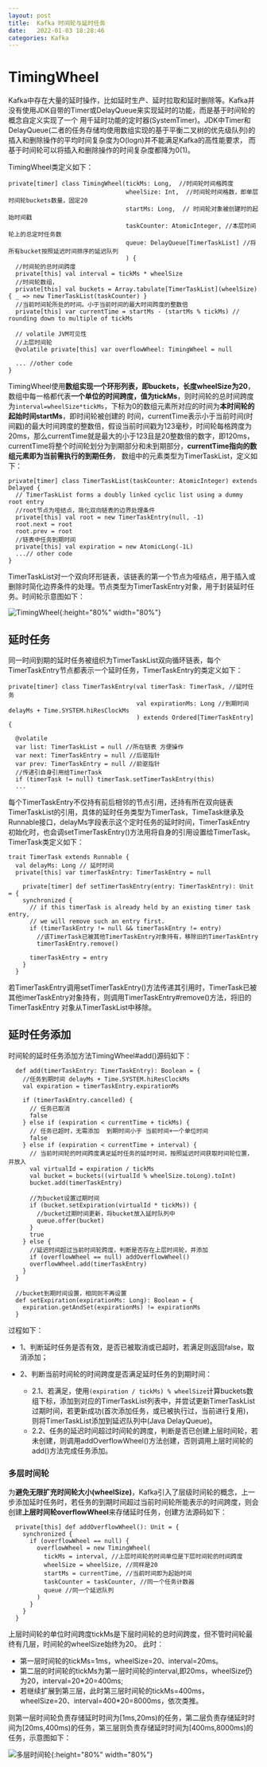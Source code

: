 ```yaml
---
layout: post 
title:  Kafka 时间轮与延时任务 
date:   2022-01-03 18:28:46 
categories: Kafka
---
```


# TimingWheel

Kafka中存在大量的延时操作，比如延时生产、延时拉取和延时删除等。Kafka并没有使用JDK自带的Timer或DelayQueue来实现延时的功能，而是基于时间轮的概念自定义实现了一个
用千延时功能的定时器(SystemTimer)。JDK中Timer和DelayQueue(二者的任务存储均使用数组实现的基于平衡二叉树的优先级队列)的插入和删除操作的平均时间复杂度为O(logn)并不能满足Kafka的高性能要求，
而基于时间轮可以将插入和删除操作的时间复杂度都降为0(1)。


TimingWheel类定义如下：

```
private[timer] class TimingWheel(tickMs: Long,  //时间轮时间格跨度  
                                 wheelSize: Int,  //时间轮时间格数，即单层时间轮buckets数量，固定20
                                 startMs: Long,  // 时间轮对象被创建时的起始时间戳
                                 taskCounter: AtomicInteger, //本层时间轮上的总定时任务数
                                 queue: DelayQueue[TimerTaskList] //将所有bucket按照延迟时间排序的延迟队列
                                 ) {
  //时间轮的总时间跨度
  private[this] val interval = tickMs * wheelSize 
  //时间轮数组，
  private[this] val buckets = Array.tabulate[TimerTaskList](wheelSize) { _ => new TimerTaskList(taskCounter) }
  //当前时间轮所处的时间。小于当前时间的最大时间跨度的整数倍
  private[this] var currentTime = startMs - (startMs % tickMs) // rounding down to multiple of tickMs

  // volatile JVM可见性
  //上层时间轮
  @volatile private[this] var overflowWheel: TimingWheel = null
  
  ... //other code
}
```

TimingWheel使用**数组实现一个环形列表，即buckets，长度wheelSize为20**，数组中每一格都代表**一个单位的时间跨度，值为tickMs**，则时间轮的总时间跨度为`interval=wheelSize*tickMs`，下标为0的数组元素所对应的时间为**本时间轮的起始时间startMs**，即时间轮被创建的
时间，currentTime表示小于当前时间(时间戳)的最大时间跨度的整数倍，假设当前时间戳为123毫秒，时间轮每格跨度为20ms，那么currentTime就是最大的小于123且是20整数倍的数字，即120ms，currentTime将整个时间轮划分为到期部分和未到期部分，**currentTime指向的数组元素即为当前需执行的到期任务**， 数组中的元素类型为TimerTaskList，定义如下：

```
private[timer] class TimerTaskList(taskCounter: AtomicInteger) extends Delayed {
  // TimerTaskList forms a doubly linked cyclic list using a dummy root entry
  //root节点为哑结点，简化双向链表的边界处理条件
  private[this] val root = new TimerTaskEntry(null, -1)
  root.next = root
  root.prev = root
  //链表中任务到期时间
  private[this] val expiration = new AtomicLong(-1L)
  ...// other code
}  
```

TimerTaskList对一个双向环形链表，该链表的第一个节点为哑结点，用于插入或删除时简化边界条件的处理。节点类型为TimerTaskEntry对象，用于封装延时任务。时间轮示意图如下：

![TimingWheel](https://raw.githubusercontent.com/GuanN1ng/diagrams/main/com.guann1n9.diagrams/kakfa/Kafka%20TimeWheel.png){:height="80%" width="80%"}


## 延时任务

同一时间到期的延时任务被组织为TimerTaskList双向循环链表，每个TimerTaskEntry节点都表示一个延时任务，TimerTaskEntry的类定义如下：

```
private[timer] class TimerTaskEntry(val timerTask: TimerTask, //延时任务
                                    val expirationMs: Long //到期时间 delayMs + Time.SYSTEM.hiResClockMs
                                    ) extends Ordered[TimerTaskEntry] {

  @volatile
  var list: TimerTaskList = null //所在链表 方便操作
  var next: TimerTaskEntry = null //后驱指针
  var prev: TimerTaskEntry = null //前驱指针
  //传递引自身引用给TimerTask
  if (timerTask != null) timerTask.setTimerTaskEntry(this) 
  ...
```

每个TimerTaskEntry不仅持有前后相邻的节点引用，还持有所在双向链表TimerTaskList的引用，具体的延时任务类型为TimerTask，TimeTask继承及Runnable接口，delayMs字段表示这个定时任务的延时时间，TimerTaskEntry
初始化时，也会调setTimerTaskEntry()方法用将自身的引用设置给TimerTask。TimerTask类定义如下：

```
trait TimerTask extends Runnable {
  val delayMs: Long // 延时时间
  private[this] var timerTaskEntry: TimerTaskEntry = null
  
    private[timer] def setTimerTaskEntry(entry: TimerTaskEntry): Unit = {
    synchronized {
      // if this timerTask is already held by an existing timer task entry,
      // we will remove such an entry first.
      if (timerTaskEntry != null && timerTaskEntry != entry)
        //该TimerTask已被其他TimerTaskEntry对象持有，移除旧的TimerTaskEntry
        timerTaskEntry.remove()

      timerTaskEntry = entry
    }
  }
```

若TimerTaskEntry调用setTimerTaskEntry()方法传递其引用时，TimerTask已被其他imerTaskEntry对象持有，则调用TimerTaskEntry#remove()方法，将旧的TimerTaskEntry
对象从TimerTaskList中移除。


## 延时任务添加

时间轮的延时任务添加方法TimingWheel#add()源码如下：


```
  def add(timerTaskEntry: TimerTaskEntry): Boolean = {
    //任务到期时间 delayMs + Time.SYSTEM.hiResClockMs
    val expiration = timerTaskEntry.expirationMs

    if (timerTaskEntry.cancelled) {
      // 任务已取消
      false
    } else if (expiration < currentTime + tickMs) {
      // 任务已超时，无需添加  到期时间小于 当前时间+一个单位时间
      false
    } else if (expiration < currentTime + interval) {
      // 当前时间轮的时间跨度满足延时任务的延时时间，按照延迟时间获取时间轮位置，并放入
      val virtualId = expiration / tickMs
      val bucket = buckets((virtualId % wheelSize.toLong).toInt)
      bucket.add(timerTaskEntry)

      //为bucket设置过期时间
      if (bucket.setExpiration(virtualId * tickMs)) {
        //bucket过期时间更新，将bucket放入延时队列中
        queue.offer(bucket)
      }
      true
    } else {
      //延迟时间超过当前时间轮跨度，判断是否存在上层时间轮，并添加
      if (overflowWheel == null) addOverflowWheel()
      overflowWheel.add(timerTaskEntry)
    }
  }
  
  //bucket到期时间设置，相同则不再设置
  def setExpiration(expirationMs: Long): Boolean = {
    expiration.getAndSet(expirationMs) != expirationMs
  }
```

过程如下：

* 1、判断延时任务是否有效，是否已被取消或已超时，若满足则返回false，取消添加；


* 2、判断当前时间轮的时间跨度是否满足延时任务的到期时间：
  * 2.1、若满足，使用`(expiration / tickMs) % wheelSize`计算buckets数组下标，添加到对应的TimerTaskList列表中，并尝试更新TimerTaskList过期时间，若更新成功(首次添加任务，或已被执行过，当前进行复用)，
  则将TimerTaskList添加到延迟队列中(Java DelayQueue)。
  * 2.2、任务的延迟时间超过时间轮的跨度，判断是否已创建上层时间轮，若未创建，则调用addOverflowWheel()方法创建，否则调用上层时间轮的add()方法完成任务添加。


### 多层时间轮

为**避免无限扩充时间轮大小(wheelSize)**，Kafka引入了层级时间轮的概念，上一步添加延时任务时，若任务的到期时间超过当前时间轮所能表示的时间跨度，则会创建**上层时间轮overflowWheel**来存储延时任务，创建方法源码如下：

```
  private[this] def addOverflowWheel(): Unit = {
    synchronized {
      if (overflowWheel == null) {
        overflowWheel = new TimingWheel(
          tickMs = interval, //上层时间轮的时间单位是下层时间轮的时间跨度
          wheelSize = wheelSize, //同样是20
          startMs = currentTime, //当前时间即为起始时间
          taskCounter = taskCounter, //同一个任务计数器
          queue //同一个延迟队列
        )
      }
    }
  }
```

上层时间轮的单位时间跨度tickMs是下层时间轮的总时间跨度，但不管时间轮最终有几层，时间轮的wheelSize始终为20。 此时：

* 第一层时间轮的tickMs=1ms，wheelSize=20、interval=20ms。
* 第二层的时间轮的tickMs为第一层时间轮的interval,即20ms，wheelSize仍为20，interval=20*20=400ms;
* 若继续扩展到第三层，此时第三层时间轮的tickMs=400ms，wheelSize=20、interval=400*20=8000ms，依次类推。

则第一层时间轮负责存储延时时间为[1ms,20ms)的任务，第二层负责存储延时时间为[20ms,400ms)的任务，第三层则负责存储延时时间为[400ms,8000ms)的任务，示意图如下：

![多层时间轮](https://raw.githubusercontent.com/GuanN1ng/diagrams/main/com.guann1n9.diagrams/kakfa/kafka%20overflowWheel.png){:height="80%" width="80%"}











